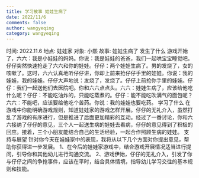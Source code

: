 ```yaml
---
title: 学习故事 娃娃生病了
date: 2022/11/6
comments: false
author: wangyeqing
category: wangyeqing
---
```

时间: 2022.11.6
地点: 娃娃家
对象: 小熙
故事: 娃娃生病了
发生了什么
游戏开始了，六六：我是小娃娃的妈妈。你说：我是娃娃的爸爸，我们一起哄宝宝睡觉吧。仔仔突然快速抢走了六六和你的娃娃。仔仔：两个娃娃生病了。男的发烧了，女的咳嗽了。这时，六六认真地听仔仔讲，你却上前来抢仔仔手里的娃娃。你说：我的娃娃，我的娃娃。仔仔大声地说：发烧了，发烧了。仔仔上前抢你手里的娃娃。仔仔：我们一起送他们去医院吧。你和六六点点头。六六：娃娃生病了，应该给他吃什么呢？仔仔：不能吃油炸的，只能吃蒸煮的。仔仔：能不能吃吹满气的面包呢？六六：不能吧，应该要给他吃个苦药。你说：我的娃娃也要吃药。
学习了什么
在游戏中你能明确游戏规则，知道娃娃家的游戏怎样开展。仔仔的无礼介入，虽然打乱了游戏的有序进行，但是推进了后面更加精彩的互动。经过了一番讨论，你和六六接纳了仔仔的意见，三个人一起送生病的娃娃去看病，仔仔的意见得到了积极的回应。接着，三个小朋友能结合自己的生活经验，一起合作照顾生病的娃娃。
支持与展望
针对你今天在娃娃家中的表现，我将从以下几个方面对你提出意见，帮助你获得进一步发展。
1、在今后的娃娃家游戏中，结合游戏开展情况适当进行提问，引导你和其他幼儿进行沟通交流。
2、游戏伊始，仔仔的无礼介入，引发了你与仔仔之间的争抢事件，应该在平时，结合具体情境，指导幼儿学习交往的基本规则和技能。
